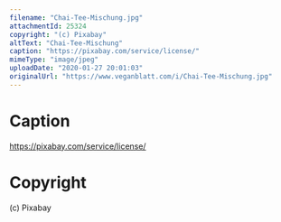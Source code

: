```yaml
---
filename: "Chai-Tee-Mischung.jpg"
attachmentId: 25324
copyright: "(c) Pixabay"
altText: "Chai-Tee-Mischung"
caption: "https://pixabay.com/service/license/"
mimeType: "image/jpeg"
uploadDate: "2020-01-27 20:01:03"
originalUrl: "https://www.veganblatt.com/i/Chai-Tee-Mischung.jpg"
---
```


# Caption

https://pixabay.com/service/license/

# Copyright

(c) Pixabay
